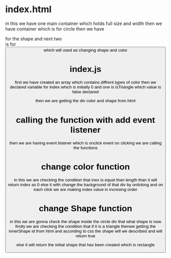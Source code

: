 # index.html
in this we have one main container which holds full size and width 
then we have container which is for circle 
then we have <div> for the shape and next two <div> is for <button> which will used as changing shape and color 

# index.js
first we have created an array which contains diffrent types of color 
then we declared variable for index which is initially 0 and one is isTriangle which value is false declared

then we are getting the div color and shape from html

# calling the function with add event listener
then we are having event listener which is onclick event on clicking we are calling the functions

# change color function 
in this we are checking the condition that inex is equal than length than it will return index as 0 else it with change the background of that div by onlicking and on each click we are making index value in incresing order

# change Shape function
in this we are gonna check the shape inside the circle div that what shape is now 
firstly we are checking the condition that if it is a triangle thenwe getting the innerShape id from html and according to css the shape will we described and will return true 

else it will return the initial shape that has been created which is rectangle 